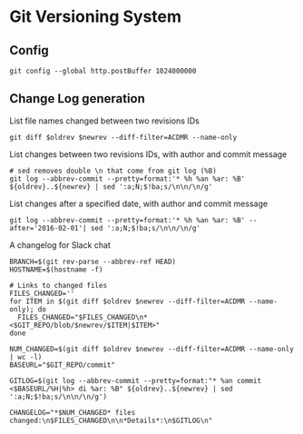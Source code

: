 # Git Versioning System

## Config

    git config --global http.postBuffer 1024000000

## Change Log generation

List file names changed between two revisions IDs

    git diff $oldrev $newrev --diff-filter=ACDMR --name-only

List changes between two revisions IDs, with author and commit message

    # sed removes double \n that come from git log (%B)
    git log --abbrev-commit --pretty=format:'* %h %an %ar: %B' ${oldrev}..${newrev} | sed ':a;N;$!ba;s/\n\n/\n/g'

List changes after a specified date, with author and commit message

    git log --abbrev-commit --pretty=format:'* %h %an %ar: %B' --after='2016-02-01'| sed ':a;N;$!ba;s/\n\n/\n/g'

A changelog for Slack chat

    BRANCH=$(git rev-parse --abbrev-ref HEAD)
    HOSTNAME=$(hostname -f)

    # Links to changed files
    FILES_CHANGED=''
    for ITEM in $(git diff $oldrev $newrev --diff-filter=ACDMR --name-only); do
      FILES_CHANGED="$FILES_CHANGED\n* <$GIT_REPO/blob/$newrev/$ITEM|$ITEM>"
    done

    NUM_CHANGED=$(git diff $oldrev $newrev --diff-filter=ACDMR --name-only | wc -l)
    BASEURL="$GIT_REPO/commit"

    GITLOG=$(git log --abbrev-commit --pretty=format:"* %an commit <$BASEURL/%H|%h> di %ar: %B" ${oldrev}..${newrev} | sed ':a;N;$!ba;s/\n\n/\n/g')

    CHANGELOG="*$NUM_CHANGED* files changed:\n$FILES_CHANGED\n\n*Details*:\n$GITLOG\n"
